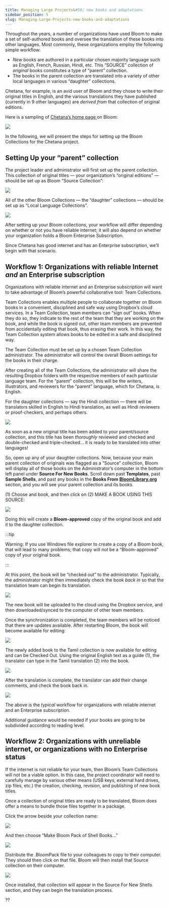 ```yaml
---
title: Managing Large Projects&#58; new books and adaptations
sidebar_position: 5
slug: Managing-Large-Projects-new-books-and-adaptations
---
```




Throughout the years, a number of organizations have used Bloom to make a set of self-authored books and oversee the translation of these books into other languages. Most commonly, these organizations employ the following simple workflow:

- _New_ books are authored in a particular chosen majority language such as English, French, Russian, Hindi, etc. This “SOURCE” collection of _original_ books constitutes a type of “parent” collection.
- The books in the parent collection are translated into a variety of other local languages in various “daughter” collections.

Chetana, for example, is an avid user of Bloom and they chose to write their original titles in English, and the various translations they have published (currently in 9 other languages) are _derived from_ that collection of original editions. 


Here is a sampling of [Chetana’s home page ](https://bloomlibrary.org/chetana)on Bloom:


![](./1271721441.png)


In the following, we will present the steps for setting up the Bloom Collections for the Chetana project.


## Setting Up your “parent” collection


The project leader and administrator will first set up the parent collection. This collection of original titles — your organization’s “original editions” — should be set up as Bloom “Source Collection”:


![](./1469300749.png)


All of the other Bloom Collections — the “daughter” collections — should be set up as “Local Language Collections”.


![](./693532564.png)


After setting up your Bloom collections, your workflow will differ depending on whether or not you have reliable internet; it will also depend on whether your organization holds a Bloom Enterprise Subscription. 


Since Chetana has good internet and has an Enterprise subscription, we’ll begin with that scenario.


## Workflow 1: Organizations with reliable Internet _and_ an Enterprise subscription


Organizations with reliable internet and an Enterprise subscription will want to take advantage of Bloom’s powerful collaborative tool: Team Collections. 


Team Collections enables multiple people to collaborate together on Bloom books in a convenient, disciplined and safe way using Dropbox’s cloud services. In a Team Collection, team members can “sign out” books. When they do so, they indicate to the rest of the team that they are working on the book, and while the book is signed out, other team members are prevented from accidentally editing that book, thus erasing their work. In this way, the Team Collection system allows books to be edited in a safe and disciplined way.


The Team Collection must be set up by a chosen Team Collection administrator. The administrator will control the overall Bloom settings for the books in their charge.


After creating all of the Team Collections, the administrator will share the resulting Dropbox folders with the respective members of each particular language team. For the “parent” collection, this will be the writers, illustrators, and reviewers for the “parent” language, which for Chetana, is English. 


For the daughter collections — say the Hindi collection — there will be translators skilled in English to Hindi translation, as well as Hindi reviewers or proof-checkers, and perhaps others.


![](./29814677.png)


As soon as a new original title has been added to your parent/source collection, and this title has been _thoroughly_ reviewed and checked and double-checked and triple-checked… it is ready to be translated into other languages! 


So, open up any of your daughter collections. Now, because your main parent collection of originals was flagged as a “Source” collection, Bloom will display all of those books on the Administrator’s computer in the bottom left panel under **Source For New Books**. Scroll down past **Templates**, past **Sample Shells**, and past any books in the **Books From** [**BloomLibrary.org**](http://BloomLibrary.org) section, and you will see your parent collection and its books. 


(1) Choose and book, and then click on (2) MAKE A BOOK USING THIS SOURCE:


![](./2012128549.png)


Doing this will create a **Bloom-approved** copy of the original book and add it to the daughter collection. 


:::tip

Warning: If you use Windows file explorer to create a copy of a Bloom book, that will lead to many problems; that copy will _not_ be a “Bloom-approved” copy of your original book.

:::



At this point, the book will be “checked out” to the administrator. Typically, the administrator might then immediately check the book _back in_ so that the translation team can begin its translation.


![](./775949931.png)


The new book will be uploaded to the cloud using the Dropbox service, and then downloaded/synced to the computer of other team members. 


Once the synchronization is completed, the team members will be noticed that there are updates available. After restarting Bloom, the book will become available for editing:


![](./2115815511.png)


The newly added book to the Tamil collection is now available for editing and can be Checked Out. Using the original English text as a guide (1), the translator can type in the Tamil translation (2) into the book.


![](./1872549399.png)


After the translation is complete, the translator can add their change comments, and check the book back in. 


![](./2078882203.png)


The above is the _typical_ workflow for organizations with reliable internet and an Enterprise subscription. 


Additional guidance would be needed if your books are going to be subdivided according to reading level.


## Workflow 2: Organizations with unreliable internet, or organizations with no Enterprise status


If the internet is not reliable for your team, then Bloom’s Team Collections will not be a viable option. In this case, the project coordinator will need to carefully manage by various other means (USB keys, external hard drives, zip files, etc.) the creation, checking, revision, and publishing of new book titles.


Once a collection of original titles are ready to be translated, Bloom does offer a means to bundle those files together in a package. 


Click the arrow beside your collection name:


![](./1662008181.png)


And then choose “Make Bloom Pack of Shell Books…”


![](./1575640529.png)


Distribute the .BloomPack file to your colleagues to copy to their computer. They should then click on that file. Bloom will then install that Source collection on their computer.


![](./877570578.png)


Once installed, that collection will appear in the Source For New Shells section, and they can begin the translation process.


??

